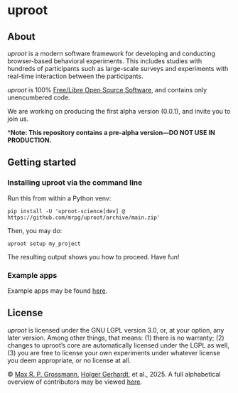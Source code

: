 # uproot

## About

*uproot* is a modern software framework for developing and conducting browser-based behavioral experiments. This includes studies with hundreds of participants such as large-scale surveys and experiments with real-time interaction between the participants.

*uproot* is 100% [Free/Libre Open Source Software](https://en.wikipedia.org/wiki/Free_and_open-source_software), and contains only unencumbered code.

We are working on producing the first alpha version (0.0.1), and invite you to join us.

***Note: This repository contains a pre-alpha version—DO NOT USE IN PRODUCTION.**


## Getting started

### Installing uproot via the command line

Run this from within a Python venv:

```console
pip install -U 'uproot-science[dev] @ https://github.com/mrpg/uproot/archive/main.zip'
```

Then, you may do:

```console
uproot setup my_project
```

The resulting output shows you how to proceed. Have fun!

### Example apps

Example apps may be found [here](https://github.com/mrpg/uproot-examples).

## License

*uproot* is licensed under the GNU LGPL version 3.0, or, at your option, any later version. Among other things, that means: (1) there is no warranty; (2) changes to uproot’s core are automatically licensed under the LGPL as well, (3) you are free to license your own experiments under whatever license you deem appropriate, or no license at all.

© [Max R. P. Grossmann](https://max.pm/), [Holger Gerhardt](https://www.econ.uni-bonn.de/iame/en/team/gerhardt), et al., 2025. A full alphabetical overview of contributors may be viewed [here](CONTRIBUTORS).
